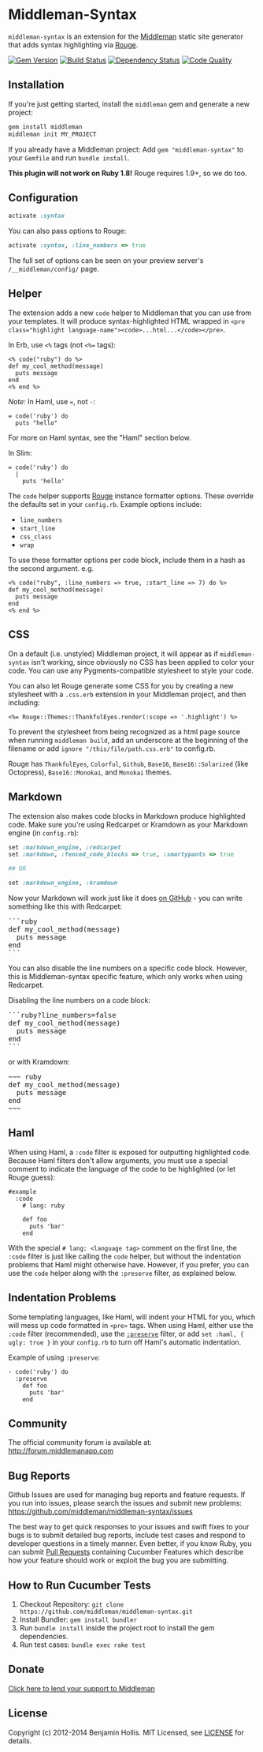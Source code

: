 # Middleman-Syntax

`middleman-syntax` is an extension for the [Middleman] static site generator that adds syntax highlighting via [Rouge](https://github.com/jayferd/rouge).

[![Gem Version](https://badge.fury.io/rb/middleman-syntax.svg)][gem]
[![Build Status](https://travis-ci.org/middleman/middleman-syntax.svg)][travis]
[![Dependency Status](https://gemnasium.com/middleman/middleman-syntax.svg?travis)][gemnasium]
[![Code Quality](https://codeclimate.com/github/middleman/middleman-syntax.svg)][codeclimate]

## Installation

If you're just getting started, install the `middleman` gem and generate a new project:

```bash
gem install middleman
middleman init MY_PROJECT
```

If you already have a Middleman project: Add `gem "middleman-syntax"` to your `Gemfile` and run `bundle install`.

**This plugin will not work on Ruby 1.8!** Rouge requires 1.9+, so we do too.

## Configuration

```ruby
activate :syntax
```

You can also pass options to Rouge:

```ruby
activate :syntax, :line_numbers => true
```

The full set of options can be seen on your preview server's `/__middleman/config/` page.

## Helper

The extension adds a new `code` helper to Middleman that you can use from your
templates. It will  produce syntax-highlighted HTML wrapped in `<pre
class="highlight language-name"><code>...html...</code></pre>`.

In Erb, use `<%` tags (not `<%=` tags):

```erb
<% code("ruby") do %>
def my_cool_method(message)
  puts message
end
<% end %>
```

*Note:* In Haml, use `=`, not `-`:

```haml
= code('ruby') do
  puts "hello"
```

For more on Haml syntax, see the "Haml" section below.

In Slim:

```slim
= code('ruby') do
  |
    puts 'hello'
```

The `code` helper supports [Rouge](https://github.com/jayferd/rouge) instance formatter options. These override the defaults set in your `config.rb`. Example options include:

* `line_numbers`
* `start_line`
* `css_class`
* `wrap`

To use these formatter options per code block, include them in a hash as the second argument. e.g.

```erb
<% code("ruby", :line_numbers => true, :start_line => 7) do %>
def my_cool_method(message)
  puts message
end
<% end %>
```

## CSS

On a default (i.e. unstyled) Middleman project, it will appear as if `middleman-syntax` isn't working, since obviously no CSS has been applied to color your code. You can use any Pygments-compatible stylesheet to style your code.

You can also let Rouge generate some CSS for you by creating a new stylesheet with a `.css.erb` extension in your Middleman project, and then including:

```erb
<%= Rouge::Themes::ThankfulEyes.render(:scope => '.highlight') %>
```

To prevent the stylesheet from being recognized as a html page source when running `middleman build`, add an underscore at the beginning of the filename or add `ignore "/this/file/path.css.erb"` to config.rb.

Rouge has `ThankfulEyes`, `Colorful`, `Github`, `Base16`, `Base16::Solarized` (like Octopress), `Base16::Monokai`, and `Monokai` themes.

## Markdown

The extension also makes code blocks in Markdown produce highlighted code. Make sure you're using Redcarpet or Kramdown as your Markdown engine (in `config.rb`):

```ruby
set :markdown_engine, :redcarpet
set :markdown, :fenced_code_blocks => true, :smartypants => true

## OR

set :markdown_engine, :kramdown
```

Now your Markdown will work just like it does [on GitHub](http://github.github.com/github-flavored-markdown/) - you can write something like this with Redcarpet:

<pre>
```ruby
def my_cool_method(message)
  puts message
end
```
</pre>

You can also disable the line numbers on a specific code block. However, this is Middleman-syntax specific feature, which only works when using Redcarpet.

Disabling the line numbers on a code block:

<pre>
```ruby?line_numbers=false
def my_cool_method(message)
  puts message
end
```
</pre>

or with Kramdown:

<pre>
~~~ ruby
def my_cool_method(message)
  puts message
end
~~~
</pre>

## Haml

When using Haml, a `:code` filter is exposed for outputting highlighted code. Because Haml filters don't allow arguments, you must use a special comment to indicate the language of the code to be highlighted (or let Rouge guess):

```haml
#example
  :code
    # lang: ruby

    def foo
      puts 'bar'
    end
```

With the special `# lang: <language tag>` comment on the first line, the `:code` filter is just like calling the `code` helper, but without the indentation problems that Haml might otherwise have. However, if you prefer, you can use the `code` helper along with the `:preserve` filter, as explained below.

## Indentation Problems

Some templating languages, like Haml, will indent your HTML for you,
which will mess up code formatted in `<pre>` tags. When
using Haml, either use the `:code` filter (recommended), use the
[`:preserve`](http://haml.info/docs/yardoc/file.REFERENCE.html#preserve-filter)
filter, or add `set :haml, { ugly: true }` in your `config.rb` to turn off
Haml's automatic indentation.

Example of using `:preserve`:

```haml
- code('ruby') do
  :preserve
    def foo
      puts 'bar'
    end
```

## Community

The official community forum is available at: http://forum.middlemanapp.com

## Bug Reports

Github Issues are used for managing bug reports and feature requests. If you run into issues, please search the issues and submit new problems: https://github.com/middleman/middleman-syntax/issues

The best way to get quick responses to your issues and swift fixes to your bugs is to submit detailed bug reports, include test cases and respond to developer questions in a timely manner. Even better, if you know Ruby, you can submit [Pull Requests](https://help.github.com/articles/using-pull-requests) containing Cucumber Features which describe how your feature should work or exploit the bug you are submitting.

## How to Run Cucumber Tests

1. Checkout Repository: `git clone https://github.com/middleman/middleman-syntax.git`
2. Install Bundler: `gem install bundler`
3. Run `bundle install` inside the project root to install the gem dependencies.
4. Run test cases: `bundle exec rake test`

## Donate

[Click here to lend your support to Middleman](https://spacebox.io/s/4dXbHBorC3)

## License

Copyright (c) 2012-2014 Benjamin Hollis. MIT Licensed, see [LICENSE] for details.

[middleman]: http://middlemanapp.com
[gem]: https://rubygems.org/gems/middleman-syntax
[travis]: http://travis-ci.org/middleman/middleman-syntax
[gemnasium]: https://gemnasium.com/middleman/middleman-syntax
[codeclimate]: https://codeclimate.com/github/middleman/middleman-syntax
[LICENSE]: https://github.com/middleman/middleman-syntax/blob/master/LICENSE.md
